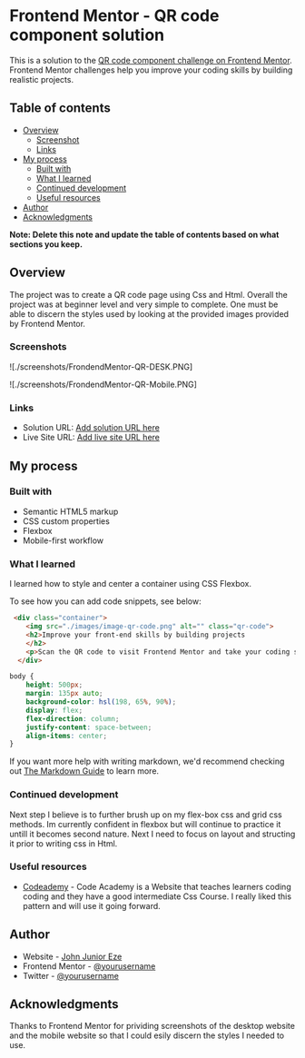 # Frontend Mentor - QR code component solution

This is a solution to the [QR code component challenge on Frontend Mentor](https://www.frontendmentor.io/challenges/qr-code-component-iux_sIO_H). Frontend Mentor challenges help you improve your coding skills by building realistic projects. 

## Table of contents

- [Overview](#overview)
  - [Screenshot](#screenshot)
  - [Links](#links)
- [My process](#my-process)
  - [Built with](#built-with)
  - [What I learned](#what-i-learned)
  - [Continued development](#continued-development)
  - [Useful resources](#useful-resources)
- [Author](#author)
- [Acknowledgments](#acknowledgments)

**Note: Delete this note and update the table of contents based on what sections you keep.**

## Overview
The project was to create a QR code page using Css and Html. Overall the project was at beginner level and very simple to complete. One must be able to discern the styles used by looking at the provided images provided by Frontend Mentor.

### Screenshots

![./screenshots/FrondendMentor-QR-DESK.PNG]

![./screenshots/FrondendMentor-QR-Mobile.PNG]

### Links

- Solution URL: [Add solution URL here](https://your-solution-url.com)
- Live Site URL: [Add live site URL here](https://your-live-site-url.com)

## My process

### Built with

- Semantic HTML5 markup
- CSS custom properties
- Flexbox
- Mobile-first workflow



### What I learned

I learned how to style and center a container using CSS Flexbox.

To see how you can add code snippets, see below:

```html
 <div class="container">
    <img src="./images/image-qr-code.png" alt="" class="qr-code">
    <h2>Improve your front-end skills by building projects
    </h2>
    <p>Scan the QR code to visit Frontend Mentor and take your coding skills to the next level</p>
  </div>
```
```css
body {
    height: 500px;
    margin: 135px auto;
    background-color: hsl(198, 65%, 90%);
    display: flex;
    flex-direction: column;
    justify-content: space-between;
    align-items: center;
}

```

If you want more help with writing markdown, we'd recommend checking out [The Markdown Guide](https://www.markdownguide.org/) to learn more.



### Continued development

Next step I believe is to further brush up on my flex-box css and grid css methods. Im currently confident in flexbox but will continue to practice it untill it becomes second nature. Next I need to focus on layout and structing it prior to writing css in Html.



### Useful resources

- [Codeademy](https://www.codeacademy.org/) - Code Academy is a Website that teaches learners coding coding and they have a good intermediate Css Course. I really liked this pattern and will use it going forward.


## Author

- Website - [John Junior Eze](https://www.your-site.com)
- Frontend Mentor - [@yourusername](https://www.frontendmentor.io/profile/yourusername)
- Twitter - [@yourusername](https://www.twitter.com/yourusername)


## Acknowledgments

Thanks to Frontend Mentor for prividing screenshots of the desktop website and the mobile website so that I could esily discern the styles I needed to use.

